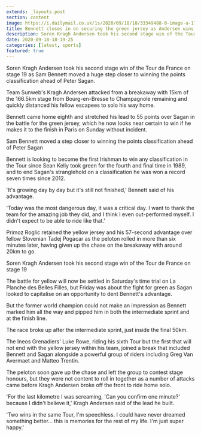 ```yaml
---
extends: _layouts.post
section: content
image: https://i.dailymail.co.uk/1s/2020/09/18/18/33349488-0-image-a-17_1600449350861.jpg 
title: Bennett closes in on securing the green jersey as Andersen wins stage 19 in the Tour de France  
description: Soren Kragh Andersen took his second stage win of the Tour de France on stage 19 as Sam Bennett moved a huge step closer to winning the points classification ahead of Peter Sagan. 
date: 2020-09-18-18-19-25 
categories: [latest, sports] 
featured: true 
--- 
```

Soren Kragh Andersen took his second stage win of the Tour de France on stage 19 as Sam Bennett moved a huge step closer to winning the points classification ahead of Peter Sagan.

Team Sunweb's Kragh Andersen attacked from a breakaway with 15km of the 166.5km stage from Bourg-en-Bresse to Champagnole remaining and quickly distanced his fellow escapees to solo his way home.

Bennett came home eighth and stretched his lead to 55 points over Sagan in the battle for the green jersey, which he now looks near certain to win if he makes it to the finish in Paris on Sunday without incident.

Sam Bennett moved a step closer to winning the points classification ahead of Peter Sagan

Bennett is looking to become the first Irishman to win any classification in the Tour since Sean Kelly took green for the fourth and final time in 1989, and to end Sagan's stranglehold on a classification he was won a record seven times since 2012.

'It's growing day by day but it's still not finished,' Bennett said of his advantage.

'Today was the most dangerous day, it was a critical day. I want to thank the team for the amazing job they did, and I think I even out-performed myself. I didn't expect to be able to ride like that.'

Primoz Roglic retained the yellow jersey and his 57-second advantage over fellow Slovenian Tadej Pogacar as the peloton rolled in more than six minutes later, having given up the chase on the breakaway with around 20km to go.

Soren Kragh Andersen took his second stage win of the Tour de France on stage 19

The battle for yellow will now be settled in Saturday's time trial on La Planche des Belles Filles, but Friday was about the fight for green as Sagan looked to capitalise on an opportunity to dent Bennett's advantage.

But the former world champion could not make an impression as Bennett marked him all the way and pipped him in both the intermediate sprint and at the finish line.

The race broke up after the intermediate sprint, just inside the final 50km.

The Ineos Grenadiers' Luke Rowe, riding his sixth Tour but the first that will not end with the yellow jersey within his team, joined a break that included Bennett and Sagan alongside a powerful group of riders including Greg Van Avermaet and Matteo Trentin.

The peloton soon gave up the chase and left the group to contest stage honours, but they were not content to roll in together as a number of attacks came before Kragh Andersen broke off the front to ride home solo.

'For the last kilometre I was screaming, 'Can you confirm one minute?' because I didn't believe it,' Kragh Andersen said of the lead he built.

'Two wins in the same Tour, I'm speechless. I could have never dreamed something better... this is memories for the rest of my life. I'm just super happy.'

